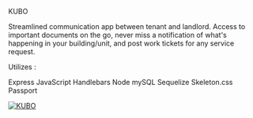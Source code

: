 KUBO 

Streamlined communication app between tenant and landlord. Access to important documents on the go, never miss a notification of what's happening in your building/unit, and post work tickets for any service request. 

Utilizes :

Express
JavaScript
Handlebars
Node
mySQL
Sequelize
Skeleton.css
Passport

[![KUBO](https://i.imgur.com/JzAJjS1.png)](https://www.youtube.com/watch?v=PykBb5xnr4M&feature=youtu.be "KUBO")
